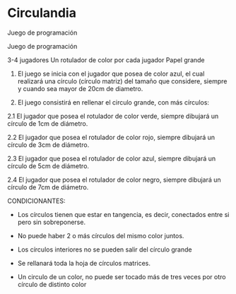 # Circulandia
Juego de programación 

Juego de programación 

3-4 jugadores 
Un rotulador de color por cada jugador
Papel grande


1. El juego se inicia con el jugador que posea de color azul, el cual realizará una círculo (círculo matriz) del tamaño que considere, siempre y cuando sea mayor de 20cm de diametro.

2. El juego consistirá en rellenar el circulo grande, con más círculos:

  2.1 El jugador que posea el rotulador de color verde, siempre dibujará un círculo de 1cm de diámetro.
 
  2.2 El jugador que posea el rotulador de color rojo, siempre dibujará un círculo de 3cm de diámetro.
  
  2.3 El jugador que posea el rotulador de color azul, siempre dibujará un círculo de 5cm de diámetro.
  
  2.4 El jugador que posea el rotulador de color negro, siempre dibujará un círculo de 7cm de diámetro.
  
 
 
 
 
 CONDICIONANTES:
 
 - Los círculos tienen que estar en tangencia, es decir, conectados entre si pero sin sobreponerse.
 
 - No puede haber 2 o más círculos del mismo color juntos.
 
 - Los círculos interiores no se pueden salir del círculo grande
 
 - Se rellanará toda la hoja de círculos matrices. 
 
 - Un circulo de un color, no puede ser tocado más de tres veces por otro círculo de distinto color
 

